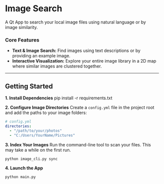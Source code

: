 # Image Search

A Qt App to search your local image files using natural language or by image similarity.

### Core Features
*   **Text & Image Search:** Find images using text descriptions or by providing an example image.
*   **Interactive Visualization:** Explore your entire image library in a 2D map where similar images are clustered together.

---

## Getting Started

**1. Install Dependencies**
pip install -r requirements.txt

**2. Configure Image Directories**
Create a `config.yml` file in the project root and add the paths to your image folders:
```yaml
# config.yml
directories:
  - "/path/to/your/photos"
  - "C:/Users/YourName/Pictures"
```

**3. Index Your Images**
Run the command-line tool to scan your files. This may take a while on the first run.
```bash
python image_cli.py sync
```

**4. Launch the App**
```bash
python main.py
```
